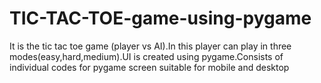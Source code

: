# TIC-TAC-TOE-game-using-pygame
It is the tic tac toe game (player vs AI).In this player can play in three modes(easy,hard,medium).UI is created using pygame.Consists of individual codes for pygame screen suitable for mobile and desktop

